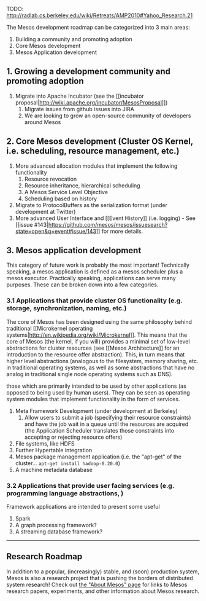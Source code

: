 TODO: http://radlab.cs.berkeley.edu/wiki/Retreats/AMP2010#Yahoo_Research.21

The Mesos development roadmap can be categorized into 3 main areas:

1. Building a community and promoting adoption
1. Core Mesos development
1. Mesos Application development

## 1. Growing a development community and promoting adoption
1. Migrate into Apache Incubator (see the [[incubator proposal|http://wiki.apache.org/incubator/MesosProposal]])
    1. Migrate issues from github issues into JIRA
    1. We are looking to grow an open-source community of developers around Mesos

## 2. Core Mesos development (Cluster OS Kernel, i.e. scheduling, resource management, etc.)
1. More advanced allocation modules that implement the following functionality
    1. Resource revocation
    1. Resource inheritance, hierarchical scheduling
    1. A Mesos Service Level Objective
    1. Scheduling based on history
1. Migrate to ProtocolBuffers as the serialization format (under development at Twitter)
1. More advanced User Interface and [[Event History]] (i.e. logging) - See [[issue #143|https://github.com/mesos/mesos/issuesearch?state=open&q=event#issue/143]] for more details.

## 3. Mesos application development

This category of future work is probably the most important! Technically speaking, a mesos application is defined as a mesos scheduler plus a mesos executor. Practically speaking, applications can serve many purposes. These can be broken down into a few categories.

### 3.1 Applications that provide cluster OS functionality (e.g. storage, synchronization, naming, etc.)

The core of Mesos has been designed using the same philosophy behind traditional [[Microkernel operating systems|http://en.wikipedia.org/wiki/Microkernel]]. This means that the core of Mesos (the kernel, if you will) provides a minimal set of low-level abstractions for cluster resources (see [[Mesos Architecture]] for an introduction to the resource offer abstraction). This, in turn means that higher level abstractions (analogous to the filesystem, memory sharing, etc. in traditional operating systems, as well as some abstractions that have no analog in traditional single node operating systems such as DNS).

those which are primarily intended to be used by other applications (as opposed to being used by human users). They can be seen as operating system modules that implement functionality in the form of services.

1. Meta Framework Development (under development at Berkeley)
    1. Allow users to submit a job (specifying their resource constraints) and have the job wait in a queue until the resources are acquired (the Application Scheduler translates those constraints into accepting or rejecting resource offers)
1. File systems, like HDFS
1. Further Hypertable integration
1. Mesos package management application (i.e. the "apt-get" of the cluster... `apt-get install hadoop-0.20.0`)
1. A machine metadata database

### 3.2 Applications that provide user facing services (e.g. programming language abstractions, )

Framework applications are intended to present some useful 

1. Spark
1. A graph processing framework? 
1. A streaming database framework?
----------------

## Research Roadmap

In addition to a popular, (increasingly) stable, and (soon) production system, Mesos is also a research project that is pushing the borders of distributed system research! Check out <a href="http://mesosproject.org/about#research">the "About Mesos" page</a> for links to Mesos research papers, experiments, and other information about Mesos research.

